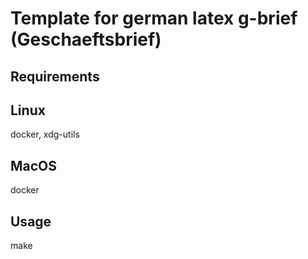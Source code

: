 # Template for german latex g-brief (Geschaeftsbrief)

## Requirements

## Linux 
docker, xdg-utils

## MacOS
docker

## Usage
make
